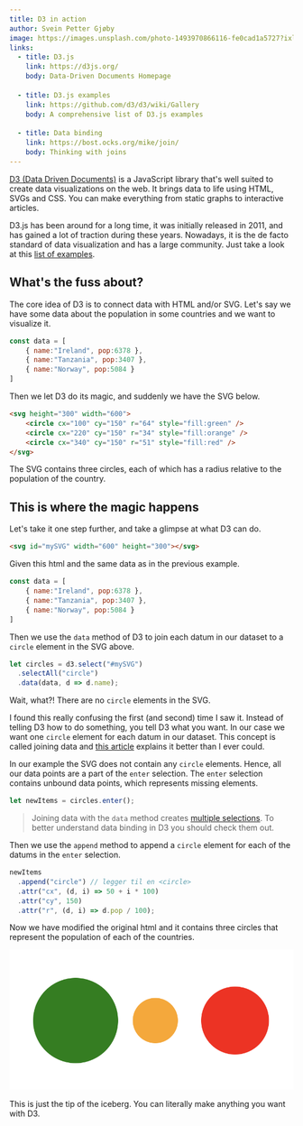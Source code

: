 ```yaml
---
title: D3 in action
author: Svein Petter Gjøby
image: https://images.unsplash.com/photo-1493970866116-fe0cad1a5727?ixlib=rb-1.2.1&ixid=eyJhcHBfaWQiOjEyMDd9&auto=format&fit=crop&w=2250&q=80
links:
  - title: D3.js
    link: https://d3js.org/
    body: Data-Driven Documents Homepage

  - title: D3.js examples
    link: https://github.com/d3/d3/wiki/Gallery
    body: A comprehensive list of D3.js examples

  - title: Data binding
    link: https://bost.ocks.org/mike/join/
    body: Thinking with joins
---
```


[D3 (Data Driven Documents)](https://d3js.org/) is a JavaScript library that's well suited to create data visualizations on the web. It brings data to life using HTML, SVGs and CSS. You can make everything from static graphs to interactive articles. 

D3.js has been around for a long time, it was initially released in 2011, and has gained a lot of traction during these years. Nowadays, it is the de facto standard of data visualization and has a large community. Just take a look at this [list of examples](https://github.com/d3/d3/wiki/Gallery).

## What's the fuss about?

The core idea of D3 is to connect data with HTML and/or SVG. Let's say we have some data about the population in some countries and we want to visualize it. 

```js
const data = [
    { name:"Ireland", pop:6378 },
    { name:"Tanzania", pop:3407 },
    { name:"Norway", pop:5084 }
]
```

Then we let D3 do its magic, and suddenly we have the SVG below. 

```html
<svg height="300" width="600">
    <circle cx="100" cy="150" r="64" style="fill:green" />
    <circle cx="220" cy="150" r="34" style="fill:orange" />
    <circle cx="340" cy="150" r="51" style="fill:red" />
</svg>
```

The SVG contains three circles, each of which has a radius relative to the population of the country. 

## This is where the magic happens

Let's take it one step further, and take a glimpse at what D3 can do. 

```html
<svg id="mySVG" width="600" height="300"></svg>
```

Given this html and the same data as in the previous example. 

```js
const data = [
    { name:"Ireland", pop:6378 },
    { name:"Tanzania", pop:3407 },
    { name:"Norway", pop:5084 }
]
```

Then we use the `data` method of D3 to join each datum in our dataset to a `circle` element in the SVG above.

```js
let circles = d3.select("#mySVG")
  .selectAll("circle")
  .data(data, d => d.name);
```
Wait, what?! There are no `circle` elements in the SVG. 

I found this really confusing the first (and second) time I saw it. Instead of telling D3 how to do something, you tell D3 what you want. In our case we want one `circle` element for each datum in our dataset. This concept is called joining data and [this article](https://bost.ocks.org/mike/join/) explains it better than I ever could. 

In our example the SVG does not contain any `circle` elements. Hence, all our data points are a part of the `enter` selection. The `enter` selection contains unbound data points, which represents missing elements.

```js
let newItems = circles.enter();
```

> Joining data with the `data` method creates [multiple selections](https://github.com/d3/d3-selection/blob/master/README.md#joining-data). To better understand data binding in D3 you should check them out. 

Then we use the `append` method to append a `circle` element for each of the datums in the `enter` selection.

```js
newItems
  .append("circle") // legger til en <circle>
  .attr("cx", (d, i) => 50 + i * 100)
  .attr("cy", 150)
  .attr("r", (d, i) => d.pop / 100);
```

Now we have modified the original html and it contains three circles that represent the population of each of the countries. 

<img src="https://raw.githubusercontent.com/bekk/intro-til-d3/master/img/slides/svg-example.png" />

This is just the tip of the iceberg. You can literally make anything you want with D3. 


